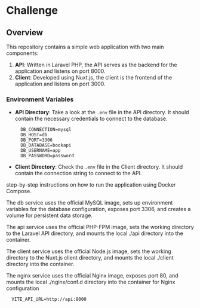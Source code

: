 # Challenge

## Overview

This repository contains a simple web application with two main components:

1. **API**: Written in Laravel PHP, the API serves as the backend for the application and listens on port 8000.
2. **Client**: Developed using Nuxt.js, the client is the frontend of the application and listens on port 3000.

### Environment Variables

- **API Directory**: Take a look at the `.env` file in the API directory. It should contain the necessary credentials to connect to the database.

  ```env
    DB_CONNECTION=mysql
    DB_HOST=db
    DB_PORT=3306
    DB_DATABASE=bookapi
    DB_USERNAME=app
    DB_PASSWORD=password
  ```

- **Client Directory**: Check the `.env` file in the Client directory. It should contain the connection string to connect to the API.


 step-by-step instructions on how to run the application using Docker Compose.

The db service uses the official MySQL image, sets up environment variables for the database configuration, exposes port 3306, and creates a volume for persistent data storage.

The api service uses the official PHP-FPM image, sets the working directory to the Laravel API directory, and mounts the local ./api directory into the container.

The client service uses the official Node.js image, sets the working directory to the Nuxt.js client directory, and mounts the local ./client directory into the container.

The nginx service uses the official Nginx image, exposes port 80, and mounts the local ./nginx/conf.d directory into the container for Nginx configuration

  ```env
    VITE_API_URL=http://api:8000
  ```
